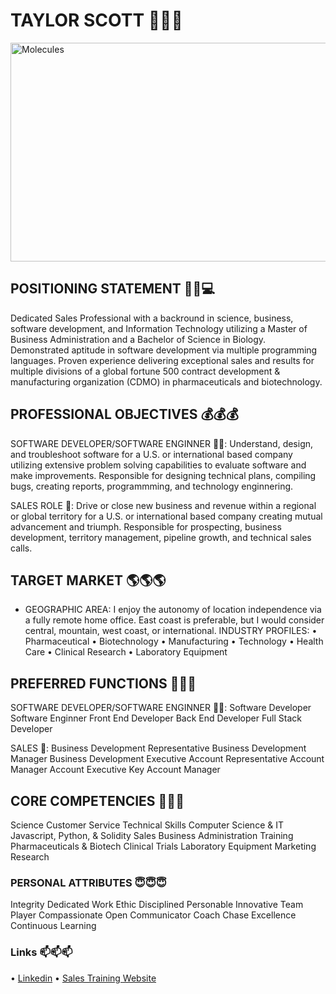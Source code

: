 # TAYLOR SCOTT 👋👋👋

<img src="https://mtscott3.github.io/Images/Skydive.jpg" alt="Molecules" width="1910" height="350">

## POSITIONING STATEMENT 🧬👔💻
Dedicated Sales Professional with a backround in science, business, software development, and Information Technology utilizing a Master of Business Administration and a Bachelor of Science in Biology. Demonstrated aptitude in software development via multiple programming languages. Proven experience delivering exceptional sales and results for multiple divisions of a global fortune 500 contract development & manufacturing organization (CDMO) in pharmaceuticals and biotechnology.

## PROFESSIONAL OBJECTIVES 💰💰💰
SOFTWARE DEVELOPER/SOFTWARE ENGINNER 👨‍💻: 
Understand, design, and troubleshoot software for a 
U.S. or international based company utilizing extensive problem solving capabilities to evaluate software and make improvements. Responsible for designing technical plans, compiling bugs, creating reports, programmming, and technology enginnering.    

SALES ROLE 👔: 
Drive or close new business and revenue within a regional or global territory for a U.S. or international based company creating mutual advancement and triumph. Responsible for prospecting, business development, territory management, pipeline growth, and technical sales calls.

## TARGET MARKET 🌎🌎🌎
- GEOGRAPHIC AREA: I enjoy the autonomy of location independence via a fully remote home office. East coast is preferable, but I would consider central, mountain, west coast, or international.
INDUSTRY PROFILES:
• Pharmaceutical
• Biotechnology
• Manufacturing
• Technology
• Health Care
• Clinical Research
• Laboratory Equipment

## PREFERRED FUNCTIONS 👷👷👷
SOFTWARE DEVELOPER/SOFTWARE ENGINNER 👨‍💻: 
Software Developer
Software Enginner
Front End Developer
Back End Developer
Full Stack Developer

SALES 👔:
Business Development Representative
Business Development Manager
Business Development Executive
Account Representative
Account Manager
Account Executive
Key Account Manager

## CORE COMPETENCIES 🧠🧠🧠
Science
Customer Service
Technical Skills
Computer Science & IT
Javascript, Python, & Solidity
Sales
Business Administration
Training
Pharmaceuticals & Biotech
Clinical Trials
Laboratory Equipment
Marketing
Research

### PERSONAL ATTRIBUTES 😇😇😇
Integrity
Dedicated
Work Ethic
Disciplined
Personable
Innovative
Team Player
Compassionate
Open Communicator
Coach
Chase Excellence
Continuous Learning

### Links 📫📫📫
• <a href= "https://www.linkedin.com/in/matthew-taylor-scott-mba-07410b206/">Linkedin</a> 
• <a href= "https://insidesalestraining.github.io/">Sales Training Website</a>



<!--
**mtscott3/mtscott3** is a ✨ _special_ ✨ repository because its `README.md` (this file) appears on your GitHub profile.

Here are some ideas to get you started:

- 🔭 I’m currently working on ...
- 🌱 I’m currently learning ...
- 👯 I’m looking to collaborate on ...
- 🤔 I’m looking for help with ...
- 💬 Ask me about ...
- 📫 How to reach me: ...
- 😄 Pronouns: ...
- ⚡ Fun fact: ...
-->
